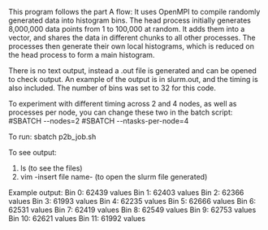 This program follows the part A flow:
It uses OpenMPI to compile randomly generated data into histogram bins. The head process initially generates 8,000,000 data points from 1 to 100,000 at random. It adds them into a vector, and shares the data in different chunks to all other processes. The processes then generate their own local histograms, which is reduced on the head process to form a main histogram.

There is no text output, instead a .out file is generated and can be opened to check output. An example of the output is in slurm.out, and the timing is also included. The number of bins was set to 32 for this code.

To experiment with different timing across 2 and 4 nodes, as well as processes per node, you can change these two in the batch script:
#SBATCH --nodes=2
#SBATCH --ntasks-per-node=4

To run:
sbatch p2b_job.sh

To see output:
1. ls (to see the files)
2. vim -insert file name- (to open the slurm file generated)

Example output:
Bin 0: 62439 values
Bin 1: 62403 values
Bin 2: 62366 values
Bin 3: 61993 values
Bin 4: 62235 values
Bin 5: 62666 values
Bin 6: 62531 values
Bin 7: 62419 values
Bin 8: 62549 values
Bin 9: 62753 values
Bin 10: 62621 values
Bin 11: 61992 values